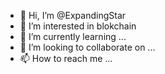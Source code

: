- 👋 Hi, I’m @ExpandingStar
- 👀 I’m interested in blokchain
- 🌱 I’m currently learning ...
- 💞️ I’m looking to collaborate on ...
- 📫 How to reach me ...

<!---
ExpandingStar/ExpandingStar is a ✨ special ✨ repository because its `README.md` (this file) appears on your GitHub profile.
You can click the Preview link to take a look at your changes.
--->
